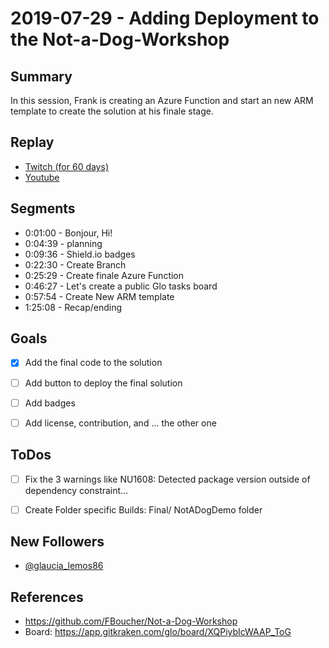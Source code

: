 
# 2019-07-29 - Adding Deployment to the Not-a-Dog-Workshop

Summary
-------

In this session, Frank is creating an Azure Function and start an new ARM template to create the solution at his finale stage.  

Replay
------

- [Twitch (for 60 days)](https://www.twitch.tv/videos/)
- [Youtube](https://youtu.be/kyf6GUrHpmc)


Segments
--------

- 0:01:00 - Bonjour, Hi!
- 0:04:39 - planning
- 0:09:36 - Shield.io badges
- 0:22:30 - Create Branch
- 0:25:29 - Create finale Azure Function
- 0:46:27 - Let's create a public Glo tasks board
- 0:57:54 - Create New ARM template
- 1:25:08 - Recap/ending

Goals
-----

- [X] Add the final code to the solution
- [ ] Add button to deploy the final solution
- [ ] Add badges
- [ ] Add license, contribution, and ... the other one


ToDos
-----
- [ ] Fix the 3 warnings like NU1608: Detected package version outside of dependency constraint...
- [ ] Create Folder specific Builds: Final/ NotADogDemo folder


New Followers
-------------

- [@glaucia_lemos86](https://www.twitch.tv/glaucia_lemos86)


References
----------

- https://github.com/FBoucher/Not-a-Dog-Workshop
- Board: https://app.gitkraken.com/glo/board/XQPiybIcWAAP_ToG
